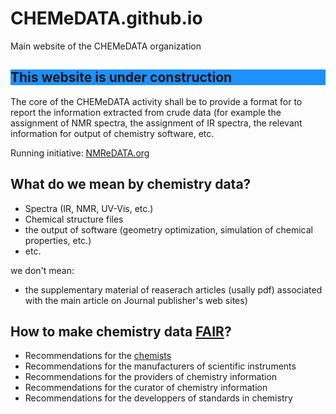 # CHEMeDATA.github.io
Main website of the CHEMeDATA organization

<h2 style="background-color:DodgerBlue;">This website is under construction</h2>

The core of the CHEMeDATA activity shall be to provide a format for to report the information extracted from crude data (for example the assignment of NMR spectra, the assignment of IR spectra, the relevant information for output of chemistry software, etc.

Running initiative: [NMReDATA.org](NMReDATA.org)

## What do we mean by chemistry data?

- Spectra (IR, NMR, UV-Vis, etc.)
- Chemical structure files
- the output of software (geometry optimization, simulation of chemical properties, etc.)
- etc.

we don't mean:
- the supplementary material of reaserach articles (usally pdf) associated with the main article on Journal publisher's web sites)

## How to make chemistry data [FAIR](https://www.go-fair.org/fair-principles/)?

- Recommendations for the [chemists](chemists.md)
- Recommendations for the manufacturers of scientific instruments
- Recommendations for the providers of chemistry information
- Recommendations for the curator of chemistry information
- Recommendations for the developpers of standards in chemistry

